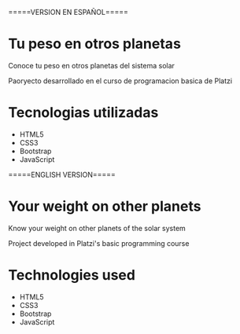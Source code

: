 =====VERSION EN ESPAÑOL=====

# Tu peso en otros planetas

Conoce tu peso en otros planetas del sistema solar

Paoryecto desarrollado en el curso de programacion basica de Platzi

# Tecnologias utilizadas

- HTML5
- CSS3
- Bootstrap
- JavaScript

=====ENGLISH VERSION=====

# Your weight on other planets

Know your weight on other planets of the solar system

Project developed in Platzi's basic programming course

# Technologies used

- HTML5
- CSS3
- Bootstrap
- JavaScript
